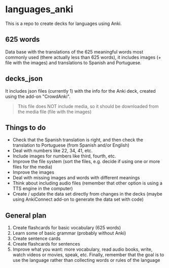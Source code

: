 # languages_anki

This is a repo to create decks for languages using Anki.

## 625 words

Data base with the translations of the 625 meaningful words most commonly used (there actually less than 625 words), it includes images (+ file with the images) and translations to Spanish and Portuguese.

## decks_json

It includes json files (currently 1) with the info for the Anki deck, created using the add-on "CrowdAnki".

> This file does NOT include media, so it should be downloaded from the media file (file with the images)

## Things to do

- Check that the Spanish translation is right, and then check the translation to Portuguese (from Spanish and/or English)
- Deal with numbers like 22, 34, 41, etc.
- Include images for numbers like third, fourth, etc.
- Improve the file system (sort the files, e.g. decide if using one or more files for the media)
- Improve the images
- Deal with missing images and words with different meanings
- Think about including audio files (remember that other option is using a TTS engine in the computer)
- Create / update the data set directly from changes in the decks (maybe using AnkiConnect add-on to generate the data set with code)

## General plan

1. Create flashcards for basic vocabulary (625 words)
2. Learn some of basic grammar (probably without Anki)
3. Create sentence cards
3. Create flashcards for sentences
4. Improve what you want: more vocabulary, read audio books, write, watch videos or movies, speak, etc. Finally, remember that the goal is to use the language rather than collecting words or rules of the language

